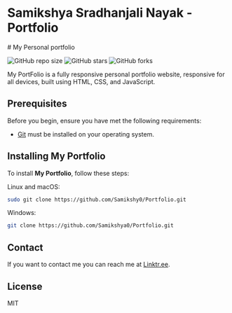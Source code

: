 <h1>Samikshya Sradhanjali Nayak - Portfolio</h1>
# My Personal portfolio

![GitHub repo size](https://img.shields.io/github/repo-size/Samikshya0/Portfolio)
![GitHub stars](https://img.shields.io/github/stars/Samikshya0/Portfolio?style=social)
![GitHub forks](https://img.shields.io/github/forks/Samikshya0/Portfolio?style=social)

My PortFolio is a fully responsive personal portfolio website, responsive for all devices, built using HTML, CSS, and JavaScript.


## Prerequisites

Before you begin, ensure you have met the following requirements:

* [Git](https://git-scm.com/downloads "Download Git") must be installed on your operating system.

## Installing My Portfolio

To install **My Portfolio**, follow these steps:

Linux and macOS:

```bash
sudo git clone https://github.com/Samikshy0/Portfolio.git
```

Windows:

```bash
git clone https://github.com/Samikshya0/Portfolio.git
```

## Contact

If you want to contact me you can reach me at [Linktr.ee](https://linktr.ee/samikshya232).

## License

MIT

